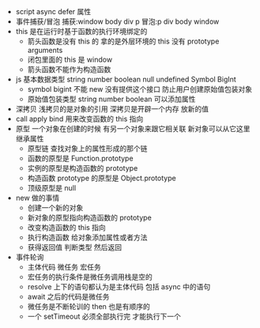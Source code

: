 - script async defer 属性
- 事件捕获/冒泡 捕获:window body div p
  冒泡:p div body window
- this 是在运行时基于函数的执行环境绑定的
  - 箭头函数是没有 this 的 拿的是外层环境的 this 没有 prototype arguments
  - 闭包里面的 this 是 window
  - 箭头函数不能作为构造函数
- js 基本数据类型 string number boolean null undefined Symbol BigInt
  - symbol bigint 不能 new 没有提供这个接口 防止用户创建原始值包装对象
  - 原始值包装类型 string number boolean 可以添加属性
- 深拷贝 浅拷贝的是对象的引用 深拷贝是开辟一个内存 放新的值
- call apply bind 用来改变函数的 this 指向
- 原型 一个对象在创建的时候 有另一个对象来跟它相关联 新对象可以从它这里继承属性
  - 原型链 查找对象上的属性形成的那个链
  - 函数的原型是 Function.prototype
  - 实例的原型是构造函数的 prototype
  - 构造函数 prototype 的原型是 Object.prototype
  - 顶级原型是 null
- new 做的事情
  - 创建一个新的对象
  - 新对象的原型指向构造函数的 prototype
  - 改变构造函数的 this 指向
  - 执行构造函数 给对象添加属性或者方法
  - 获得返回值 判断类型 然后返回
- 事件轮询
  - 主体代码 微任务 宏任务
  - 宏任务的执行条件是微任务调用栈是空的
  - resolve 上下的语句都认为是主体代码 包括 async 中的语句
  - await 之后的代码是微任务
  - 微任务是不断轮训的 then 也是有顺序的
  - 一个 setTimeout 必须全部执行完 才能执行下一个
